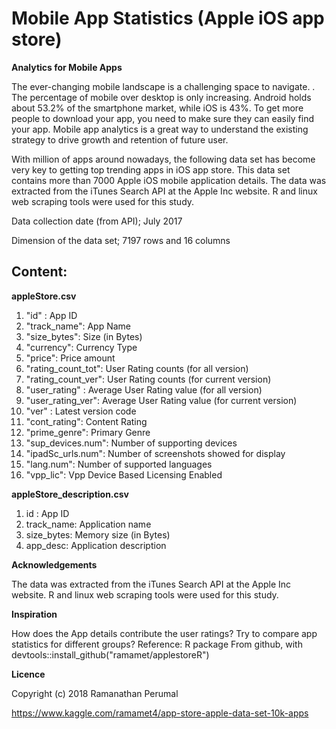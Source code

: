 # Mobile App Statistics (Apple iOS app store)

__Analytics for Mobile Apps__

The ever-changing mobile landscape is a challenging space to navigate. . The percentage of mobile over desktop is only increasing. Android holds about 53.2% of the smartphone market, while iOS is 43%. To get more people to download your app, you need to make sure they can easily find your app. Mobile app analytics is a great way to understand the existing strategy to drive growth and retention of future user.

With million of apps around nowadays, the following data set has become very key to getting top trending apps in iOS app store. This data set contains more than 7000 Apple iOS mobile application details. The data was extracted from the iTunes Search API at the Apple Inc website. R and linux web scraping tools were used for this study.

Data collection date (from API); July 2017

Dimension of the data set; 7197 rows and 16 columns

## Content:

__appleStore.csv__

1. "id" : App ID
2. "track_name": App Name
3. "size_bytes": Size (in Bytes)
4. "currency": Currency Type
5. "price": Price amount
6. "rating_count_tot": User Rating counts (for all version)
7. "rating_count_ver": User Rating counts (for current version)
8. "user_rating" : Average User Rating value (for all version)
9. "user_rating_ver": Average User Rating value (for current version)
10. "ver" : Latest version code
11. "cont_rating": Content Rating
12. "prime_genre": Primary Genre
13. "sup_devices.num": Number of supporting devices
14. "ipadSc_urls.num": Number of screenshots showed for display
15. "lang.num": Number of supported languages
16. "vpp_lic": Vpp Device Based Licensing Enabled

__appleStore_description.csv__

1. id : App ID
2. track_name: Application name
3. size_bytes: Memory size (in Bytes)
4. app_desc: Application description

__Acknowledgements__

The data was extracted from the iTunes Search API at the Apple Inc website. R and linux web scraping tools were used for this study.

__Inspiration__

How does the App details contribute the user ratings?
Try to compare app statistics for different groups?
Reference: R package From github, with devtools::install_github("ramamet/applestoreR")

__Licence__

Copyright (c) 2018 Ramanathan Perumal

<https://www.kaggle.com/ramamet4/app-store-apple-data-set-10k-apps>
